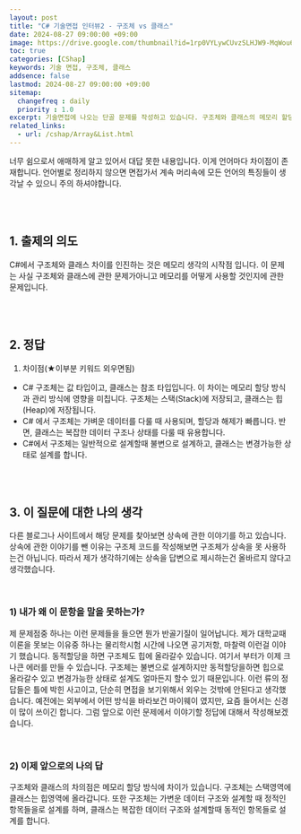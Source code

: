 ```yaml
---
layout: post
title: "C# 기술면접 인터뷰2 - 구조체 vs 클래스"
date: 2024-08-27 09:00:00 +09:00
image: https://drive.google.com/thumbnail?id=1rp0VYLywCUvzSLHJW9-MqWou6BHGr98A
toc: true
categories: [CShap]
keywords: 기술 면접, 구조체, 클래스
addsence: false
lastmod: 2024-08-27 09:00:00 +09:00
sitemap: 
  changefreq : daily
  priority : 1.0
excerpt: 기술면접에 나오는 단골 문제를 작성하고 있습니다. 구조체와 클래스의 메모리 할당 방식을 이야기하고 있습니다.
related_links:
  - url: /cshap/Array&List.html
---
```


너무 쉼으로서 애매하게 알고 있어서 대답 못한 내용입니다. 
이게 언어마다 차이점이 존재합니다. 언어별로 정리하지 않으면 면접가서 계속 머리속에 모든 언어의 특징들이 생각날 수 있으니 주의 하셔야합니다.

<br>
<br>


## 1. 출제의 의도

C#에서 구조체와 클래스 차이를 인진하는 것은 메모리 생각의 시작점 입니다. 이 문제는 사실 구조체와 클래스에 관한 문제가아니고 메모리를 어떻게 사용할 것인지에 관한 문제입니다. 

<br>
<br>

## 2. 정답

1. 차이점(★이부분 키워드 외우면됨)
- C# 구조체는 값 타입이고, 클래스는 참조 타입입니다. 이 차이는 메모리 할당 방식과 관리 방식에 영향을 미칩니다. 구조체는 스택(Stack)에 저장되고, 클래스는 힙(Heap)에 저장됩니다.
- C# 에서 구조체는 가벼운 데이터를 다룰 때 사용되며, 할당과 해제가 빠릅니다. 반면, 클래스는 복잡한 데이터 구조나 상태를 다룰 때 유용합니다.
- C#에서 구조체는 일반적으로 설계할때 불변으로 설계하고, 클래스는 변경가능한 상태로 설계를 합니다.

<br>
<br>

## 3. 이 질문에 대한 나의 생각

다른 블로그나 사이트에서 해당 문제를 찾아보면 상속에 관한 이야기를 하고 있습니다. 상속에 관한 이야기를 뺀 이유는 구조체 코드를 작성해보면 구조체가 상속을 못 사용하는건 아닙니다. 따라서 제가 생각하기에는 상속을 답변으로 제시하는건 올바르지 않다고 생각했습니다. 

<br>

### 1) 내가 왜 이 문항을 말을 못하는가?

제 문제점중 하나는 이런 문제들을 들으면 뭔가 반골기질이 일어납니다. 제가 대학교때 이론을 못보는 이유중 하나는 물리학시험 시간에 나오면 공기저항, 마찰력 이런걸 이야기 했습니다. 동적할당을 하면 구조체도 힙에 올라갈수 있습니다. 여기서 부터가 이제 크나큰 에러를 만들 수 있습니다. 구조체는 불변으로 설계하지만 동적할당을하면 힙으로 올라갈수 있고 변경가능한 상태로 설계도 얼마든지 할수 있기 때문입니다. 이런 류의 정답들은 틀에 박힌 사고이고, 단순히 면접을 보기위해서 외우는 것밖에 안된다고 생각했습니다. 예전에는 외부에서 어떤 방식을 바라보건 마이웨이 였지만, 요즘 들어서는 신경이 많이 쓰이긴 합니다. 그럼 앞으로 이런 문제에서 이야기할 정답에 대해서 작성해보겠습니다.

<br>

### 2) 이제 앞으로의 나의 답

구조체와 클래스의 차의점은 메모리 할당 방식에 차이가 있습니다. 구조체는 스택영역에 클래스는 힙영역에 올라갑니다. 또한 구조체는 가변운 데이터 구조와 설계할 때 정적인 항목들을로 설계를 하며, 클래스는 복잡한 데이터 구조와 설계할때 동적인 항목들로 설계를 합니다.